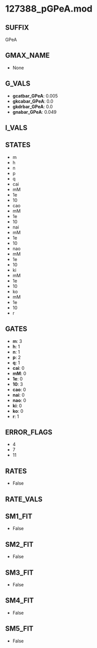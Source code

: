 # 127388_pGPeA.mod

## SUFFIX

GPeA

## GMAX_NAME

- None

## G_VALS

- **gcatbar_GPeA**: 0.005
- **gkcabar_GPeA**: 0.0
- **gkdrbar_GPeA**: 0.0
- **gnabar_GPeA**: 0.049

## I_VALS


## STATES

- m
- h
- n
- p
- q
- cai
- mM
- 1e
- 10
- cao
- mM
- 1e
- 10
- nai
- mM
- 1e
- 10
- nao
- mM
- 1e
- 10
- ki
- mM
- 1e
- 10
- ko
- mM
- 1e
- 10
- r

## GATES

- **m**: 3
- **h**: 1
- **n**: 1
- **p**: 2
- **q**: 1
- **cai**: 0
- **mM**: 0
- **1e**: 0
- **10**: 3
- **cao**: 0
- **nai**: 0
- **nao**: 0
- **ki**: 0
- **ko**: 0
- **r**: 1

## ERROR_FLAGS

- 4
- 7
- 11

## RATES

- False

## RATE_VALS


## SM1_FIT

- False

## SM2_FIT

- False

## SM3_FIT

- False

## SM4_FIT

- False

## SM5_FIT

- False

